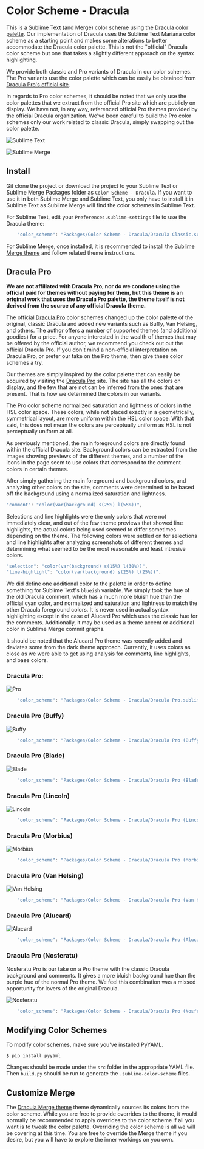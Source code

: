# Color Scheme - Dracula

This is a Sublime Text (and Merge) color scheme using the [Dracula color palette](https://github.com/dracula/dracula-theme).
Our implementation of Dracula uses the Sublime Text Mariana color scheme as a starting point and makes some alterations
to better accommodate the Dracula color palette. This is not the "official" Dracula color scheme but one that takes a
slightly different approach on the syntax highlighting.

We provide both classic and Pro variants of Dracula in our color schemes. The Pro variants use the color palette which
can be easily be obtained from [Dracula Pro's official site](https://draculatheme.com/pro).

In regards to Pro color schemes, it should be noted that we only use the color palettes that we extract from the
official Pro site which are publicly on display. We have not, in any way, referenced official Pro themes provided by the
official Dracula organization. We've been careful to build the Pro color schemes only our work related to classic
Dracula, simply swapping out the color palette.

![Sublime Text](screenshots/Text%20-%20Dracula.png)

![Sublime Merge](screenshots/Merge%20-%20Dracula.png)

## Install

Git clone the project or download the project to your Sublime Text or Sublime Merge Packages folder as
`Color Scheme - Dracula`. If you want to use it in both Sublime Merge and Sublime Text, you only have to install it in
Sublime Text as Sublime Merge will find the color schemes in Sublime Text.

For Sublime Text, edit your `Preferences.sublime-settings` file to use the Dracula theme:

```js
    "color_scheme": "Packages/Color Scheme - Dracula/Dracula Classic.sublime-color-scheme",
```

For Sublime Merge, once installed, it is recommended to install the [Sublime Merge theme](https://github.com/facelessuser/merge-dracula-theme)
and follow related theme instructions.

## Dracula Pro

**We are not affiliated with Dracula Pro, nor do we condone using the official paid for themes without paying for them,
but this theme is an original work that uses the Dracula Pro palette, the theme itself is not derived from the source of
any official Dracula theme.**

The official [Dracula Pro](https://draculatheme.com/pro) color schemes changed up the color palette of the original,
classic Dracula and added new variants such as Buffy, Van Helsing, and others. The author offers a number of supported
themes (and additional goodies) for a price. For anyone interested in the wealth of themes that may be offered by the
official author, we recommend you check out out the official Dracula Pro. If you don't mind a non-official
interpretation on Dracula Pro, or prefer our take on the Pro theme, then give these color schemes a try.

Our themes are simply inspired by the color palette that can easily be acquired by visiting the [Dracula Pro](https://draculatheme.com/pro)
site. The site has all the colors on display, and the few that are not can be inferred from the ones that are present.
That is how we determined the colors in our variants.

The Pro color scheme normalized saturation and lightness of colors in the HSL color space. These colors, while not
placed exactly in a geometrically, symmetrical layout, are more uniform within the HSL color space. With that said, this
does not mean the colors are perceptually uniform as HSL is not perceptually uniform at all.

As previously mentioned, the main foreground colors are directly found within the official Dracula site. Background
colors can be extracted from the images showing previews of the different themes, and a number of the icons in the page
seem to use colors that correspond to the comment colors in certain themes.

After simply gathering the main foreground and background colors, and analyzing other colors on the site, comments were
determined to be based off the background using a normalized saturation and lightness.

```js
"comment": "color(var(background) s(25%) l(55%))",
```

Selections and line highlights were the only colors that were not immediately clear, and out of the few theme previews
that showed line highlights, the actual colors being used seemed to differ sometimes depending on the theme. The
following colors were settled on for selections and line highlights after analyzing screenshots of different themes and
determining what seemed to be the most reasonable and least intrusive colors.

```js
"selection": "color(var(background) s(15%) l(30%))",
"line-highlight": "color(var(background) s(25%) l(25%))",
```

We did define one additional color to the palette in order to define something for Sublime Text's `blueish` variable. We
simply took the hue of the old Dracula comment, which has a much more bluish hue than the official cyan color, and
normalized and saturation and lightness to match the other Dracula foreground colors. It is never used in actual syntax
highlighting except in the case of Alucard Pro which uses the classic hue for the comments. Additionally, it may be used
as a theme accent or additional color in Sublime Merge commit graphs.

It should be noted that the Alucard Pro theme was recently added and deviates some from the dark theme approach.
Currently, it uses colors as close as we were able to get using analysis for comments, line highlights, and base
colors.

### Dracula Pro:

![Pro](screenshots/Text%20-%20Pro.png)

```js
    "color_scheme": "Packages/Color Scheme - Dracula/Dracula Pro.sublime-color-scheme",
```

### Dracula Pro (Buffy)

![Buffy](screenshots/Text%20-%20Buffy.png)

```js
    "color_scheme": "Packages/Color Scheme - Dracula/Dracula Pro (Buffy).sublime-color-scheme",
```

### Dracula Pro (Blade)

![Blade](screenshots/Text%20-%20Blade.png)

```js
    "color_scheme": "Packages/Color Scheme - Dracula/Dracula Pro (Blade).sublime-color-scheme",
```

### Dracula Pro (Lincoln)

![Lincoln](screenshots/Text%20-%20Lincoln.png)

```js
    "color_scheme": "Packages/Color Scheme - Dracula/Dracula Pro (Lincoln).sublime-color-scheme",
```

### Dracula Pro (Morbius)

![Morbius](screenshots/Text%20-%20Morbius.png)

```js
    "color_scheme": "Packages/Color Scheme - Dracula/Dracula Pro (Morbius).sublime-color-scheme",
```

### Dracula Pro (Van Helsing)

![Van Helsing](screenshots/Text%20-%20Van%20Helsing.png)

```js
    "color_scheme": "Packages/Color Scheme - Dracula/Dracula Pro (Van Helsing).sublime-color-scheme",
```

### Dracula Pro (Alucard)

![Alucard](screenshots/Text%20-%20Alucard.png)

```js
    "color_scheme": "Packages/Color Scheme - Dracula/Dracula Pro (Alucard).sublime-color-scheme",
```

### Dracula Pro (Nosferatu)

Nosferatu Pro is our take on a Pro theme with the classic Dracula background and comments. It gives a more bluish
background hue than the purple hue of the normal Pro theme. We feel this combination was a missed opportunity for lovers
of the original Dracula.

![Nosferatu](screenshots/Text%20-%20Nosferatu.png)

```js
    "color_scheme": "Packages/Color Scheme - Dracula/Dracula Pro (Nosferatu).sublime-color-scheme",
```

## Modifying Color Schemes

To modify color schemes, make sure you've installed PyYAML.

```console
$ pip install pyyaml
```

Changes should be made under the `src` folder in the appropriate YAML file. Then `build.py` should be run to generate
the `.sublime-color-scheme` files.

## Customize Merge

The [Dracula Merge theme](https://github.com/facelessuser/merge-dracula-theme) theme dynamically sources its colors
from the color scheme. While you are free to provide overrides to the theme, it would normally be recommended to apply
overrides to the color scheme if all you want is to tweak the color palette. Overriding the color scheme is all we will
be covering at this time. You are free to override the Merge theme if you desire, but you will have to explore the inner
workings on you own.
